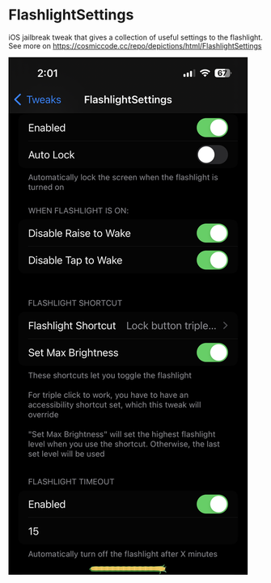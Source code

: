 # FlashlightSettings
iOS jailbreak tweak that gives a collection of useful settings to the flashlight. See more on https://cosmiccode.cc/repo/depictions/html/FlashlightSettings

![screenshot](https://raw.githubusercontent.com/wrp1002/FlashlightSettings/refs/heads/main/Screenshot1.png)
